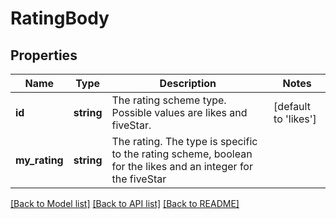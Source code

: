 # RatingBody

## Properties
Name | Type | Description | Notes
------------ | ------------- | ------------- | -------------
**id** | **string** | The rating scheme type. Possible values are likes and fiveStar. | [default to 'likes']
**my_rating** | **string** | The rating. The type is specific to the rating scheme, boolean for the likes and an integer for the fiveStar | 

[[Back to Model list]](../README.md#documentation-for-models) [[Back to API list]](../README.md#documentation-for-api-endpoints) [[Back to README]](../README.md)


